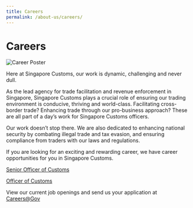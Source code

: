 ```yaml
---
title: Careers
permalink: /about-us/careers/
---
```

# Careers

![Career Poster](careers/career_poster.jpg)

Here at Singapore Customs, our work is dynamic, challenging and never dull.

As the lead agency for trade facilitation and revenue enforcement in Singapore, Singapore Customs plays a crucial role of ensuring our trading environment is conducive, thriving and world-class. Facilitating cross-border trade? Enhancing trade through our pro-business approach? These are all part of a day’s work for Singapore Customs officers.

Our work doesn’t stop there. We are also dedicated to enhancing national security by combating illegal trade and tax evasion, and ensuring compliance from traders with our laws and regulations.

If you are looking for an exciting and rewarding career, we have career opportunities for you in Singapore Customs.

[Senior Officer of Customs](careers/senior_officer_poster.pdf)

[Officer of Customs](careers/customs_officer_poster.pdf)

View our current job openings and send us your application at [Careers@Gov](http://careers.pageuppeople.com/688/cwlive/en/listing/)
